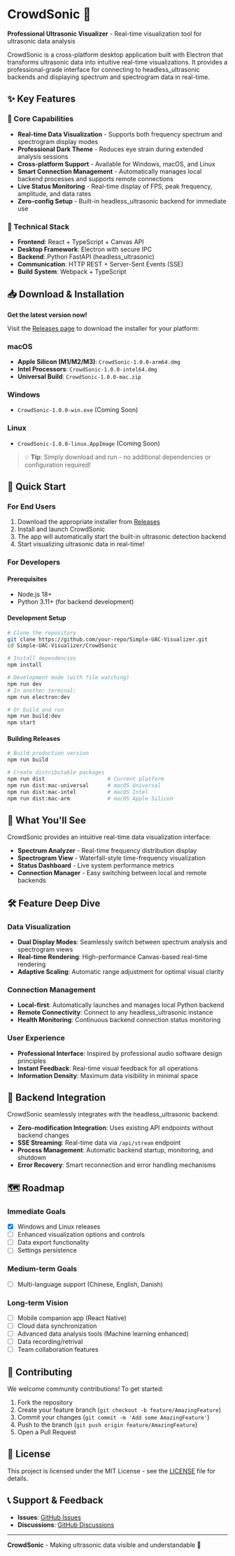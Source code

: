 # CrowdSonic 🎵

**Professional Ultrasonic Visualizer** - Real-time visualization tool for ultrasonic data analysis

CrowdSonic is a cross-platform desktop application built with Electron that transforms ultrasonic data into intuitive real-time visualizations. It provides a professional-grade interface for connecting to headless_ultrasonic backends and displaying spectrum and spectrogram data in real-time.

## ✨ Key Features

### 🎯 Core Capabilities
- **Real-time Data Visualization** - Supports both frequency spectrum and spectrogram display modes
- **Professional Dark Theme** - Reduces eye strain during extended analysis sessions
- **Cross-platform Support** - Available for Windows, macOS, and Linux
- **Smart Connection Management** - Automatically manages local backend processes and supports remote connections
- **Live Status Monitoring** - Real-time display of FPS, peak frequency, amplitude, and data rates
- **Zero-config Setup** - Built-in headless_ultrasonic backend for immediate use

### 🔧 Technical Stack
- **Frontend**: React + TypeScript + Canvas API
- **Desktop Framework**: Electron with secure IPC
- **Backend**: Python FastAPI (headless_ultrasonic)
- **Communication**: HTTP REST + Server-Sent Events (SSE)
- **Build System**: Webpack + TypeScript

## 📥 Download & Installation

**Get the latest version now!**

Visit the [Releases page](../../releases) to download the installer for your platform:

### macOS
- **Apple Silicon (M1/M2/M3)**: `CrowdSonic-1.0.0-arm64.dmg`
- **Intel Processors**: `CrowdSonic-1.0.0-intel64.dmg`
- **Universal Build**: `CrowdSonic-1.0.0-mac.zip`

### Windows
- `CrowdSonic-1.0.0-win.exe` (Coming Soon)

### Linux
- `CrowdSonic-1.0.0-linux.AppImage` (Coming Soon)

> 💡 **Tip**: Simply download and run - no additional dependencies or configuration required!

## 🚀 Quick Start

### For End Users
1. Download the appropriate installer from [Releases](../../releases)
2. Install and launch CrowdSonic
3. The app will automatically start the built-in ultrasonic detection backend
4. Start visualizing ultrasonic data in real-time!

### For Developers

#### Prerequisites
- Node.js 18+
- Python 3.11+ (for backend development)

#### Development Setup
```bash
# Clone the repository
git clone https://github.com/your-repo/Simple-UAC-Visualizer.git
cd Simple-UAC-Visualizer/CrowdSonic

# Install dependencies
npm install

# Development mode (with file watching)
npm run dev
# In another terminal:
npm run electron:dev

# Or build and run
npm run build:dev
npm start
```

#### Building Releases
```bash
# Build production version
npm run build

# Create distributable packages
npm run dist                    # Current platform
npm run dist:mac-universal      # macOS Universal
npm run dist:mac-intel          # macOS Intel
npm run dist:mac-arm            # macOS Apple Silicon
```

## 📸 What You'll See

CrowdSonic provides an intuitive real-time data visualization interface:

- **Spectrum Analyzer** - Real-time frequency distribution display
- **Spectrogram View** - Waterfall-style time-frequency visualization
- **Status Dashboard** - Live system performance metrics
- **Connection Manager** - Easy switching between local and remote backends

## 🛠 Feature Deep Dive

### Data Visualization
- **Dual Display Modes**: Seamlessly switch between spectrum analysis and spectrogram views
- **Real-time Rendering**: High-performance Canvas-based real-time rendering
- **Adaptive Scaling**: Automatic range adjustment for optimal visual clarity

### Connection Management
- **Local-first**: Automatically launches and manages local Python backend
- **Remote Connectivity**: Connect to any headless_ultrasonic instance
- **Health Monitoring**: Continuous backend connection status monitoring

### User Experience
- **Professional Interface**: Inspired by professional audio software design principles
- **Instant Feedback**: Real-time visual feedback for all operations
- **Information Density**: Maximum data visibility in minimal space

## 🔄 Backend Integration

CrowdSonic seamlessly integrates with the headless_ultrasonic backend:

- **Zero-modification Integration**: Uses existing API endpoints without backend changes
- **SSE Streaming**: Real-time data via `/api/stream` endpoint
- **Process Management**: Automatic backend startup, monitoring, and shutdown
- **Error Recovery**: Smart reconnection and error handling mechanisms

## 🗺 Roadmap

### Immediate Goals
- [x] Windows and Linux releases
- [ ] Enhanced visualization options and controls
- [ ] Data export functionality
- [ ] Settings persistence

### Medium-term Goals
- [ ] Multi-language support (Chinese, English, Danish)

### Long-term Vision
- [ ] Mobile companion app (React Native)
- [ ] Cloud data synchronization
- [ ] Advanced data analysis tools (Machine learning enhanced)
- [ ] Data recording/retrival
- [ ] Team collaboration features

## 🤝 Contributing

We welcome community contributions! To get started:

1. Fork the repository
2. Create your feature branch (`git checkout -b feature/AmazingFeature`)
3. Commit your changes (`git commit -m 'Add some AmazingFeature'`)
4. Push to the branch (`git push origin feature/AmazingFeature`)
5. Open a Pull Request

## 📄 License

This project is licensed under the MIT License - see the [LICENSE](LICENSE) file for details.

## 📞 Support & Feedback

- **Issues**: [GitHub Issues](../../issues)
- **Discussions**: [GitHub Discussions](../../discussions)

---

**CrowdSonic** - Making ultrasonic data visible and understandable 🎵

